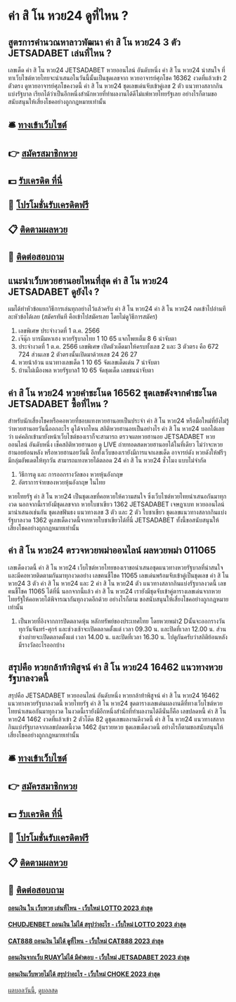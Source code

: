 # ค่า สิ โน หวย24 ดูที่ไหน ?
## สูตรการคำนวณหาลาวพัฒนา ค่า สิ โน หวย24 3 ตัว JETSADABET เล่นที่ไหน ?
เลขเด็ด ค่า สิ โน หวย24 JETSADABET หวยออนไลน์ อันดับหนึ่ง ค่า สิ โน หวย24 น่าสนใจ ที่ทาเว็บไซต์หวยไทยจะนำเสนอในวันนี้นั้นเป็นชุดเลขจาก หวยอาจารย์ศุภโชค 16362 งวดที่แล้วเข้า 2 ตัวตรง ดูหวยอาจารย์ศุภโชคงวดนี้ ค่า สิ โน หวย24 ชุดเลขเด่นจับเข้าคู่เลข 2 ตัว แนวทางสลากกินแบ่งรัฐบาล เรียกได้ว่าเป็นอีกหนึ่งสำนักหวยที่ทำผลงานได้ดีไม่แพ้หวยไทยรัฐเลย อย่างไรก็ตามขอสนับสนุนให้เสี่ยงโชคอย่างถูกกฎหมายเท่านั้น

## 🛎 [ทางเข้าเว็บไซต์](https://bit.ly/3BG5bNw)
## 👉 [สมัครสมาชิกหวย](https://bit.ly/3BG5bNw)
## 💵 [รับเครดิต ที่นี่](https://bit.ly/3C3mvgS)
## 👑 [โปรโมชั่นรับเครดิตฟรี](https://bit.ly/3C3mvgS)
## 📋 [ติดตามผลหวย](https://bit.ly/3C3mvgS)
## 📱 [ติดต่อสอบถาม](https://bit.ly/3C3mvgS)

## แนะนำเว็บหวยฮานอยไหนที่สุด ค่า สิ โน หวย24 JETSADABET ดูยังไง ?
ผมได้ทำหัวข้อแยกวิธีการเล่นทุกอย่างไว้แล้วครับ ค่า สิ โน หวย24 ค่า สิ โน หวย24 กดเข้าไปอ่านทีละหัวข้อได้เลย
(สมัครทันที คือเข้าไปสมัครเลย โดยไม่ดูวิธีการสมัคร)
1. เลขพิเศษ ประจำงวดที่ 1 ต.ค. 2566
2. เจ๊นุ๊ก บารมีมหาเฮง หวยรัฐบาลไทย 1 10 65 แจกโพยเต็ม 8 6 น่าจับตา
3. ประจำงวดที่ 1 ต.ค. 2566 เลขพิเศษ เปิดตัวเด็ดมาให้ครบทั้งเลข 2 และ 3 ตัวตรง คือ 672 724 ส่วนเลข 2 ตัวตรงนั้นเปิดมาด้วยเลข 24 26 27
4. หวยน้าอ้วน แนวทางเลขเด็ด 1 10 65 จัดเลขเด็ดเด่น 7 น่าจับตา
5. บ้านไผ่เมืองพล หวยรัฐบาล1 10 65 จัดชุดเด็ด เลขชนน่าจับตา

## ค่า สิ โน หวย24 หวยคำชะโนด 16562 ชุดเลขดังจากคำชะโนด JETSADABET ซื้อที่ไหน ?
สำหรับนักเสี่ยงโชคหรือคอหวยที่ชอบแทงหวยฮานอยเป็นประจำ ค่า สิ โน หวย24 หรือมือใหม่ที่ยังไม่รู้ว่าหวยฮานอยวันนี้ออกอะไร ดูได้จากไหน สถิติหวยฮานอยเป็นอย่างไร ค่า สิ โน หวย24 บอกได้เลยว่า แค่คลิกเข้ามายังหน้าเว็บไซต์ของเราก็จะสามารถ ตรวจผลหวยฮานอย JETSADABET หวยออนไลน์ อันดับหนึ่ง เช็คสถิติหวยฮานอย ดู LIVE ถ่ายทอดสดหวยฮานอยได้ในที่เดียว ไม่ว่าจะหวยฮานอยย้อนหลัง หรือหวยฮานอยวันนี้ อีกทั้งเว็บของเรายังมีการแจกเลขเด็ด อาจารย์ดัง หวยดังให้ฟรีๆ มีกลุ่มอัพเดตให้ทุกวัน สามารถแทงหวยได้ตลอด 24 ค่า สิ โน หวย24 ชั่วโมง แบบไม่จำกัด
1. วิธีการดู และ การออกรางวัลของ หวยหุ้นอังกฤษ
2. อัตราการจ่ายของหวยหุ้นอังกฤษ ในไทย

หวยไทยรัฐ ค่า สิ โน หวย24 เป็นชุดเลขที่คอหวยให้ความสนใจ ซึ่งเว็บไซต์หวยไทยนำเสนอกันมาทุกงวด นอกจากนี้เรายังมีชุดเลขจาก หวยใบชาเขียว 1362 JETSADABET เจษฎาเบท หวยออนไลน์ มานำเสนอเช่นกัน ชุดเลขฟันธง แนวทางเลข 3 ตัว และ 2 ตัว ใบชาเขียว ชุดเลขแนวทางสลากกินแบ่งรัฐบาลงวด 1362 ดูเลขเด็ดงวดนี้จากหวยใบชาเขียวได้ที่นี่ JETSADABET ทั้งนี้ขอสนับสนุนให้เสี่ยงโชคอย่างถูกกฎหมายเท่านั้น

## ค่า สิ โน หวย24 ตรวจหวยพม่าออนไลน์ ผลหวยพม่า 011065
เลขเด็ดงวดนี้ ค่า สิ โน หวย24 เว็บไซต์หวยไทยของเราขอนำเสนอชุดแนวทางหวยรัฐบาลที่น่าสนใจ และมีคอหวยติดตามกันมาทุกงวดอย่าง เลขฅนชี้โชค 11065 เลขเด่นพร้อมจับเข้าคู่เป็นชุดเลข ค่า สิ โน หวย24 3 ตัว ค่า สิ โน หวย24 และ 2 ค่า สิ โน หวย24 ตัว แนวทางสลากกินแบ่งรัฐบาลงวดนี้ เลขฅนชี้โชค 11065 ได้ที่นี่ นอกจากนี้แล้ว ค่า สิ โน หวย24 เรายังมีชุดจับเข้าคู่ตารางเลขเด่นจากหวยไทยรัฐให้คอหวยได้พิจารณากันทุกงวดอีกด้วย อย่างไรก็ตาม ขอสนับสนุนให้เสี่ยงโชคอย่างถูกกฎหมายเท่านั้น
1. เป็นหวยที่อิงจากการปิดตลาดหุ้น หลักทรัพย์ของประเทศไทย โดยหวยพม่า2 Dนั้นจะออกรางวันทุกวันจันทร์-ศุกร์ และช่วงเช้าจะเปิดตลาดตั้งแต่ เวลา 09.30 น. และปิดที่เวลา 12.00 น. ส่วนช่วงบ่ายจะเปิดตลาดตั้งแต่ เวลา 14.00 น. และปิดที่เวลา 16.30 น. ไปดูกันครับว่าสถิติย้อนหลังมีรางวัลอะไรออกบ้าง

## สรุปคือ หวยกล้าท้าพิสูจน์ ค่า สิ โน หวย24 16462 แนวทางหวยรัฐบาลงวดนี้
สรุปคือ JETSADABET หวยออนไลน์ อันดับหนึ่ง หวยกล้าท้าพิสูจน์ ค่า สิ โน หวย24 16462 แนวทางหวยรัฐบาลงวดนี้ หวยไทยรัฐ ค่า สิ โน หวย24 ชุดตารางเลขเด่นผลงานดีที่ทางเว็บไซต์หวยไทยนำเสนอกันมาทุกงวด ในงวดนี้เรายังมีอีกหนึ่งสำนักที่ทำผลงานได้ดีนั่นก็คือ เลขปลดหนี้ ค่า สิ โน หวย24 1462 งวดที่แล้วเข้า 2 ตัวโต๊ด 82 ดูชุดเลขผลงานดีงวดนี้ ค่า สิ โน หวย24 แนวทางสลากกินแบ่งรัฐบาลจากเลขปลดหนี้งวด 1462 ลุ้นรวยหวย ชุดเลขเด็ดงวดนี้ อย่างไรก็ตามขอสนับสนุนให้เสี่ยงโชคอย่างถูกกฎหมายเท่านั้น

## 🛎 [ทางเข้าเว็บไซต์](https://bit.ly/3BG5bNw)
## 👉 [สมัครสมาชิกหวย](https://bit.ly/3BG5bNw)
## 💵 [รับเครดิต ที่นี่](https://bit.ly/3C3mvgS)
## 👑 [โปรโมชั่นรับเครดิตฟรี](https://bit.ly/3C3mvgS)
## 📋 [ติดตามผลหวย](https://bit.ly/3C3mvgS)
## 📱 [ติดต่อสอบถาม](https://bit.ly/3C3mvgS)

#### [ถอนเงิน ใน เว็บหวย เล่นที่ไหน - เว็บใหม่ LOTTO 2023 ล่าสุด](https://atom.io/themes/ถอนเงิน%20ใน%20เว็บหวย%20เล่นที่ไหน%20-%20เว็บใหม่%20lotto%202023%20ล่าสุด)
#### [CHUDJENBET ถอนเงิน ไม่ได้ สรุปว่าอะไร - เว็บใหม่ LOTTO 2023 ล่าสุด](https://atom.io/themes/chudjenbet%20ถอนเงิน%20ไม่ได้%20สรุปว่าอะไร%20-%20เว็บใหม่%20lotto%202023%20ล่าสุด)
#### [CAT888 ถอนเงิน ไม่ได้ ดูที่ไหน - เว็บใหม่ CAT888 2023 ล่าสุด](https://atom.io/themes/cat888%20ถอนเงิน%20ไม่ได้%20ดูที่ไหน%20-%20เว็บใหม่%20cat888%202023%20ล่าสุด)
#### [ถอนเงินจากเว็บ RUAYไม่ได้ มีคำตอบ - เว็บใหม่ JETSADABET 2023 ล่าสุด](https://atom.io/themes/ถอนเงินจากเว็บ%20ruayไม่ได้%20มีคำตอบ%20-%20เว็บใหม่%20jetsadabet%202023%20ล่าสุด)
#### [ถอนเงินเว็บหวยไม่ได้ สรุปว่าอะไร - เว็บใหม่ CHOKE 2023 ล่าสุด](https://atom.io/themes/ถอนเงินเว็บหวยไม่ได้%20สรุปว่าอะไร%20-%20เว็บใหม่%20choke%202023%20ล่าสุด)

[ผลบอลวันนี้](https://siamsport.tv "ผลบอลวันนี้"), [ดูบอลสด](https://siamsport.tv/ดูบอลสด "ดูบอลสด")